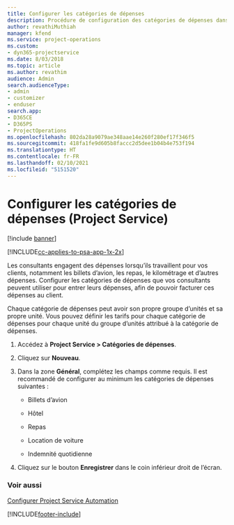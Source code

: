 ```yaml
---
title: Configurer les catégories de dépenses
description: Procédure de configuration des catégories de dépenses dans Project Service
author: revathiMuthiah
manager: kfend
ms.service: project-operations
ms.custom:
- dyn365-projectservice
ms.date: 8/03/2018
ms.topic: article
ms.author: revathim
audience: Admin
search.audienceType:
- admin
- customizer
- enduser
search.app:
- D365CE
- D365PS
- ProjectOperations
ms.openlocfilehash: 802da28a9079ae348aae14e260f280ef17f346f5
ms.sourcegitcommit: 418fa1fe9d605b8faccc2d5dee1b04b4e753f194
ms.translationtype: HT
ms.contentlocale: fr-FR
ms.lasthandoff: 02/10/2021
ms.locfileid: "5151520"
---
```

# <a name="configure-expense-categories-project-service"></a>Configurer les catégories de dépenses (Project Service)

[!include [banner](../includes/psa-now-project-operations.md)]

[!INCLUDE[cc-applies-to-psa-app-1x-2x](../includes/cc-applies-to-psa-app-1x-2x.md)]

Les consultants engagent des dépenses lorsqu’ils travaillent pour vos clients, notamment les billets d’avion, les repas, le kilométrage et d’autres dépenses. Configurer les catégories de dépenses que vos consultants peuvent utiliser pour entrer leurs dépenses, afin de pouvoir facturer ces dépenses au client.  
  
Chaque catégorie de dépenses peut avoir son propre groupe d’unités et sa propre unité. Vous pouvez définir les tarifs pour chaque catégorie de dépenses pour chaque unité du groupe d’unités attribué à la catégorie de dépenses.  
  
1.  Accédez à **Project Service > Catégories de dépenses**.  
  
2.  Cliquez sur **Nouveau**.  
  
3.  Dans la zone **Général**, complétez les champs comme requis. Il est recommandé de configurer au minimum les catégories de dépenses suivantes :  
  
    -   Billets d’avion  
  
    -   Hôtel  
  
    -   Repas  
  
    -   Location de voiture  
  
    -   Indemnité quotidienne  
  
4.  Cliquez sur le bouton **Enregistrer** dans le coin inférieur droit de l’écran.  
  
### <a name="see-also"></a>Voir aussi  
 [Configurer Project Service Automation](../psa/configure.md)


[!INCLUDE[footer-include](../includes/footer-banner.md)]